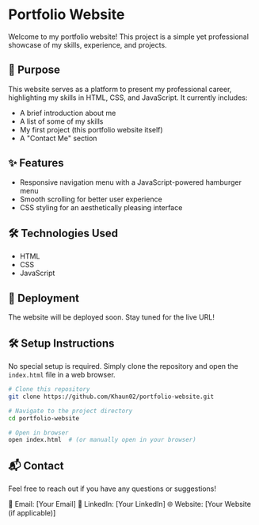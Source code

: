 # Portfolio Website

Welcome to my portfolio website! This project is a simple yet professional showcase of my skills, experience, and projects.

## 📌 Purpose
This website serves as a platform to present my professional career, highlighting my skills in HTML, CSS, and JavaScript. It currently includes:
- A brief introduction about me
- A list of some of my skills
- My first project (this portfolio website itself)
- A "Contact Me" section

## ✨ Features
- Responsive navigation menu with a JavaScript-powered hamburger menu
- Smooth scrolling for better user experience
- CSS styling for an aesthetically pleasing interface

## 🛠️ Technologies Used
- HTML
- CSS
- JavaScript

## 🚀 Deployment
The website will be deployed soon. Stay tuned for the live URL!

## 🛠️ Setup Instructions
No special setup is required. Simply clone the repository and open the `index.html` file in a web browser.

```sh
# Clone this repository
git clone https://github.com/Khaun02/portfolio-website.git

# Navigate to the project directory
cd portfolio-website

# Open in browser
open index.html  # (or manually open in your browser)
```

## 📬 Contact
Feel free to reach out if you have any questions or suggestions!

📧 Email: [Your Email]
🔗 LinkedIn: [Your LinkedIn]
🌐 Website: [Your Website (if applicable)]
